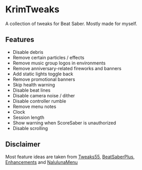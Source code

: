 # KrimTweaks

A collection of tweaks for Beat Saber. Mostly made for myself.

## Features

- Disable debris
- Remove certain particles / effects
- Remove music group logos in environments
- Remove anniversary-related fireworks and banners
- Add static lights toggle back
- Remove promotional banners
- Skip health warning
- Disable beat lines
- Disable camera noise / dither
- Disable controller rumble
- Remove menu notes
- Clock
- Session length
- Show warning when ScoreSaber is unauthorized
- Disable scrolling

## Disclaimer

Most feature ideas are taken from [Tweaks55](https://github.com/kinsi55/BeatSaber_Tweaks55), [BeatSaberPlus](https://github.com/hardcpp/BeatSaberPlus), [Enhancements](https://github.com/Auros/Enhancements) and [NalulunaMenu](https://twitter.com/nalulululuna)
